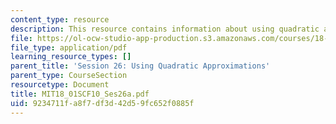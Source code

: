 ```yaml
---
content_type: resource
description: This resource contains information about using quadratic approximations.
file: https://ol-ocw-studio-app-production.s3.amazonaws.com/courses/18-01sc-single-variable-calculus-fall-2010/9234711fa8f7df3d42d59fc652f0885f_MIT18_01SCF10_Ses26a.pdf
file_type: application/pdf
learning_resource_types: []
parent_title: 'Session 26: Using Quadratic Approximations'
parent_type: CourseSection
resourcetype: Document
title: MIT18_01SCF10_Ses26a.pdf
uid: 9234711f-a8f7-df3d-42d5-9fc652f0885f
---
```

